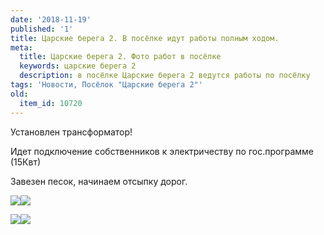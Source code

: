```yaml
---
date: '2018-11-19'
published: '1'
title: Царские берега 2. В посёлке идут работы полным ходом.
meta:
  title: Царские берега 2. Фото работ в посёлке
  keywords: царские берега 2
  description: в посёлке Царские берега 2 ведутся работы по посёлку
tags: 'Новости, Посёлок "Царские берега 2"'
old:
  item_id: 10720
---
```

Установлен трансформатор!

Идет подключение собственников к электричеству по гос.программе (15Квт)

Завезен песок, начинаем отсыпку дорог.

![](/images/al4/1_cb1-compressor.jpg)![](/images/al4/1_cb5-compressor.jpg)

![](/images/al4/1_cb3-compressor.jpg)![](/images/al4/1_cb4-compressor.jpg)
